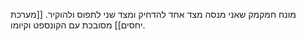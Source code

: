 מונח חמקמק שאני מנסה מצד אחד להדחיק ומצד שני לתפוס ולהוקיר. [[מערכת יחסים]] מסובכת עם הקונספט וקיומו.